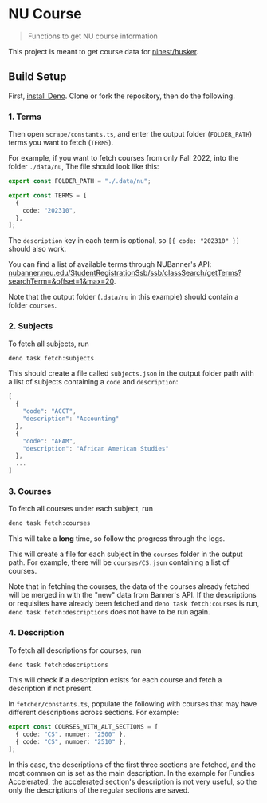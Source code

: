# NU Course

> Functions to get NU course information

This project is meant to get course data for
[ninest/husker](https://github.com/ninest/husker).

## Build Setup

First, [install Deno](https://deno.land/manual/getting_started/installation).
Clone or fork the repository, then do the following.

### 1. Terms

Then open `scrape/constants.ts`, and enter the output folder (`FOLDER_PATH`)
terms you want to fetch (`TERMS`).

For example, if you want to fetch courses from only Fall 2022, into the folder
`./data/nu`, The file should look like this:

```ts
export const FOLDER_PATH = "./.data/nu";

export const TERMS = [
  {
    code: "202310",
  },
];
```

The `description` key in each term is optional, so `[{ code: "202310" }]` should
also work.

You can find a list of available terms through NUBanner's API:
[nubanner.neu.edu/StudentRegistrationSsb/ssb/classSearch/getTerms?searchTerm=&offset=1&max=20](https://nubanner.neu.edu/StudentRegistrationSsb/ssb/classSearch/getTerms?searchTerm=&offset=1&max=20).

Note that the output folder (`.data/nu` in this example) should contain a folder
`courses`.

### 2. Subjects

To fetch all subjects, run

```bash
deno task fetch:subjects
```

This should create a file called `subjects.json` in the output folder path with
a list of subjects containing a `code` and `description`:

```ts
[
  {
    "code": "ACCT",
    "description": "Accounting"
  },
  {
    "code": "AFAM",
    "description": "African American Studies"
  },
  ...
]
```

### 3. Courses

To fetch all courses under each subject, run

```bash
deno task fetch:courses
```

This will take a **long** time, so follow the progress through the logs.

This will create a file for each subject in the `courses` folder in the output
path. For example, there will be `courses/CS.json` containing a list of courses.

Note that in fetching the courses, the data of the courses already fetched will
be merged in with the "new" data from Banner's API. If the descriptions or
requisites have already been fetched and `deno task fetch:courses` is run,
`deno task fetch:descriptions` does not have to be run again.

### 4. Description

To fetch all descriptions for courses, run

```bash
deno task fetch:descriptions
```

This will check if a description exists for each course and fetch a description
if not present.

In `fetcher/constants.ts`, populate the following with courses that may have
different descriptions across sections. For example:

```ts
export const COURSES_WITH_ALT_SECTIONS = [
  { code: "CS", number: "2500" },
  { code: "CS", number: "2510" },
];
```

In this case, the descriptions of the first three sections are fetched, and the
most common on is set as the main description. In the example for Fundies
Accelerated, the accelerated section's description is not very useful, so the
only the descriptions of the regular sections are saved.
